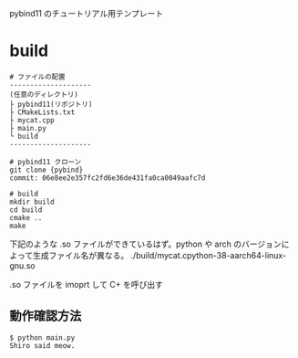 pybind11 のチュートリアル用テンプレート

# build
```
# ファイルの配置
--------------------
(任意のディレクトリ)
├ pybind11(リポジトリ)
├ CMakeLists.txt
├ mycat.cpp
├ main.py
└ build
--------------------

# pybind11 クローン
git clone {pybind}
commit: 06e8ee2e357fc2fd6e36de431fa0ca0049aafc7d

# build
mkdir build
cd build
cmake ..
make
```

下記のような .so ファイルができているはず。python や arch のバージョンによって生成ファイル名が異なる。
./build/mycat.cpython-38-aarch64-linux-gnu.so

.so ファイルを imoprt して C+ を呼び出す

## 動作確認方法
```
$ python main.py
Shiro said meow.
```
